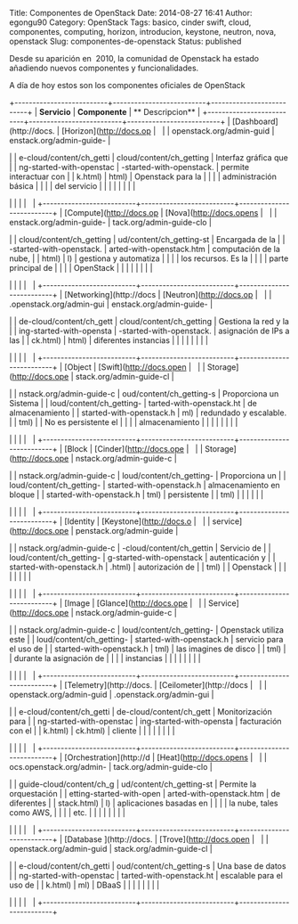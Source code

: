 Title: Componentes de OpenStack
Date: 2014-08-27 16:41
Author: egongu90
Category: OpenStack
Tags: basico, cinder swift, cloud, componentes, computing, horizon, introducion, keystone, neutron, nova, openstack
Slug: componentes-de-openstack
Status: published

Desde su aparición en  2010, la comunidad de Openstack ha estado
añadiendo nuevos componentes y funcionalidades.

A día de hoy estos son los componentes oficiales de OpenStack

+--------------------------+--------------------------+--------------------------+
| **Servicio**             | **Componente**           | ** Descripcion**         |
+--------------------------+--------------------------+--------------------------+
| [Dashboard](http://docs. | [Horizon](http://docs.op |                          |
| openstack.org/admin-guid | enstack.org/admin-guide- | </p>                     |
| e-cloud/content/ch_getti | cloud/content/ch_getting | Interfaz gráfica que     |
| ng-started-with-openstac | -started-with-openstack. | permite interactuar con  |
| k.html)                  | html)                    | Openstack para la        |
|                          |                          | administración básica    |
|                          |                          | del servicio             |
|                          |                          |                          |
|                          |                          | <p>                      |
|                          |                          |                          |
+--------------------------+--------------------------+--------------------------+
| [Compute](http://docs.op | [Nova](http://docs.opens |                          |
| enstack.org/admin-guide- | tack.org/admin-guide-clo | </p>                     |
| cloud/content/ch_getting | ud/content/ch_getting-st | Encargada de la          |
| -started-with-openstack. | arted-with-openstack.htm | computación de la nube,  |
| html)                    | l)                       | gestiona y automatiza    |
|                          |                          | los recursos. Es la      |
|                          |                          | parte principal de       |
|                          |                          | OpenStack                |
|                          |                          |                          |
|                          |                          | <p>                      |
|                          |                          |                          |
+--------------------------+--------------------------+--------------------------+
| [Networking](http://docs | [Neutron](http://docs.op |                          |
| .openstack.org/admin-gui | enstack.org/admin-guide- | </p>                     |
| de-cloud/content/ch_gett | cloud/content/ch_getting | Gestiona la red y la     |
| ing-started-with-opensta | -started-with-openstack. | asignación de IPs a las  |
| ck.html)                 | html)                    | diferentes instancias    |
|                          |                          |                          |
|                          |                          | <p>                      |
|                          |                          |                          |
+--------------------------+--------------------------+--------------------------+
| [Object                  | [Swift](http://docs.open |                          |
| Storage](http://docs.ope | stack.org/admin-guide-cl | </p>                     |
| nstack.org/admin-guide-c | oud/content/ch_getting-s | Proporciona un Sistema   |
| loud/content/ch_getting- | tarted-with-openstack.ht | de almacenamiento        |
| started-with-openstack.h | ml)                      | redundado y escalable.   |
| tml)                     |                          | No es persistente el     |
|                          |                          | almacenamiento           |
|                          |                          |                          |
|                          |                          | <p>                      |
|                          |                          |                          |
+--------------------------+--------------------------+--------------------------+
| [Block                   | [Cinder](http://docs.ope |                          |
| Storage](http://docs.ope | nstack.org/admin-guide-c | </p>                     |
| nstack.org/admin-guide-c | loud/content/ch_getting- | Proporciona un           |
| loud/content/ch_getting- | started-with-openstack.h | almacenamiento en bloque |
| started-with-openstack.h | tml)                     | persistente              |
| tml)                     |                          |                          |
|                          |                          | <p>                      |
|                          |                          |                          |
+--------------------------+--------------------------+--------------------------+
| [Identity                | [Keystone](http://docs.o |                          |
| service](http://docs.ope | penstack.org/admin-guide | </p>                     |
| nstack.org/admin-guide-c | -cloud/content/ch_gettin | Servicio de              |
| loud/content/ch_getting- | g-started-with-openstack | autenticación y          |
| started-with-openstack.h | .html)                   | autorización de          |
| tml)                     |                          | Openstack                |
|                          |                          |                          |
|                          |                          | <p>                      |
|                          |                          |                          |
+--------------------------+--------------------------+--------------------------+
| [Image                   | [Glance](http://docs.ope |                          |
| Service](http://docs.ope | nstack.org/admin-guide-c | </p>                     |
| nstack.org/admin-guide-c | loud/content/ch_getting- | Openstack utiliza este   |
| loud/content/ch_getting- | started-with-openstack.h | servicio para el uso de  |
| started-with-openstack.h | tml)                     | las imagines de disco    |
| tml)                     |                          | durante la asignación de |
|                          |                          | instancias               |
|                          |                          |                          |
|                          |                          | <p>                      |
|                          |                          |                          |
+--------------------------+--------------------------+--------------------------+
| [Telemetry](http://docs. | [Ceilometer](http://docs |                          |
| openstack.org/admin-guid | .openstack.org/admin-gui | </p>                     |
| e-cloud/content/ch_getti | de-cloud/content/ch_gett | Monitorización para      |
| ng-started-with-openstac | ing-started-with-opensta | facturación con el       |
| k.html)                  | ck.html)                 | cliente                  |
|                          |                          |                          |
|                          |                          | <p>                      |
|                          |                          |                          |
+--------------------------+--------------------------+--------------------------+
| [Orchestration](http://d | [Heat](http://docs.opens |                          |
| ocs.openstack.org/admin- | tack.org/admin-guide-clo | </p>                     |
| guide-cloud/content/ch_g | ud/content/ch_getting-st | Permite la orquestación  |
| etting-started-with-open | arted-with-openstack.htm | de diferentes            |
| stack.html)              | l)                       | aplicaciones basadas en  |
|                          |                          | la nube, tales como AWS, |
|                          |                          | etc.                     |
|                          |                          |                          |
|                          |                          | <p>                      |
|                          |                          |                          |
+--------------------------+--------------------------+--------------------------+
| [Database ](http://docs. | [Trove](http://docs.open |                          |
| openstack.org/admin-guid | stack.org/admin-guide-cl | </p>                     |
| e-cloud/content/ch_getti | oud/content/ch_getting-s | Una base de datos        |
| ng-started-with-openstac | tarted-with-openstack.ht | escalable para el uso de |
| k.html)                  | ml)                      | DBaaS                    |
|                          |                          |                          |
|                          |                          | <p>                      |
|                          |                          |                          |
+--------------------------+--------------------------+--------------------------+


